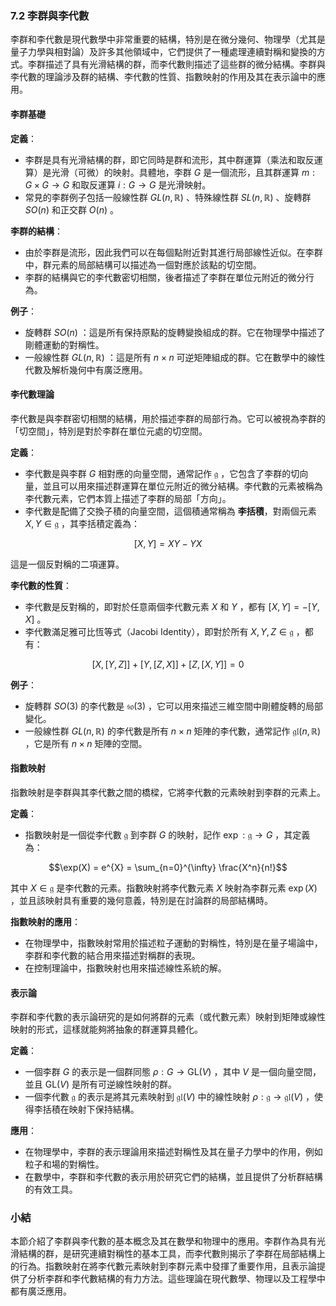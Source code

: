### 7.2 李群與李代數

李群和李代數是現代數學中非常重要的結構，特別是在微分幾何、物理學（尤其是量子力學與相對論）及許多其他領域中，它們提供了一種處理連續對稱和變換的方式。李群描述了具有光滑結構的群，而李代數則描述了這些群的微分結構。李群與李代數的理論涉及群的結構、李代數的性質、指數映射的作用及其在表示論中的應用。

#### 李群基礎

**定義**：
- 李群是具有光滑結構的群，即它同時是群和流形，其中群運算（乘法和取反運算）是光滑（可微）的映射。具體地，李群  $`G`$  是一個流形，且其群運算  $`m: G \times G \to G`$  和取反運算  $`i: G \to G`$  是光滑映射。
- 常見的李群例子包括一般線性群  $`GL(n, \mathbb{R})`$ 、特殊線性群  $`SL(n, \mathbb{R})`$ 、旋轉群  $`SO(n)`$  和正交群  $`O(n)`$ 。

**李群的結構**：
- 由於李群是流形，因此我們可以在每個點附近對其進行局部線性近似。在李群中，群元素的局部結構可以描述為一個對應於該點的切空間。
- 李群的結構與它的李代數密切相關，後者描述了李群在單位元附近的微分行為。

**例子**：
- 旋轉群  $`SO(n)`$ ：這是所有保持原點的旋轉變換組成的群。它在物理學中描述了剛體運動的對稱性。
- 一般線性群  $`GL(n, \mathbb{R})`$ ：這是所有  $`n \times n`$  可逆矩陣組成的群。它在數學中的線性代數及解析幾何中有廣泛應用。

#### 李代數理論

李代數是與李群密切相關的結構，用於描述李群的局部行為。它可以被視為李群的「切空間」，特別是對於李群在單位元處的切空間。

**定義**：
- 李代數是與李群  $`G`$  相對應的向量空間，通常記作  $`\mathfrak{g}`$ ，它包含了李群的切向量，並且可以用來描述群運算在單位元附近的微分結構。李代數的元素被稱為李代數元素，它們本質上描述了李群的局部「方向」。
- 李代數是配備了交換子積的向量空間，這個積通常稱為 **李括積**，對兩個元素  $`X, Y \in \mathfrak{g}`$ ，其李括積定義為：
  
```math
[X, Y] = XY - YX
```

  這是一個反對稱的二項運算。

**李代數的性質**：
- 李代數是反對稱的，即對於任意兩個李代數元素  $`X`$  和  $`Y`$ ，都有  $`[X, Y] = -[Y, X]`$ 。
- 李代數滿足雅可比恆等式（Jacobi Identity），即對於所有  $`X, Y, Z \in \mathfrak{g}`$ ，都有：
  
```math
[X, [Y, Z]] + [Y, [Z, X]] + [Z, [X, Y]] = 0
```


**例子**：
- 旋轉群  $`SO(3)`$  的李代數是  $`\mathfrak{so}(3)`$ ，它可以用來描述三維空間中剛體旋轉的局部變化。
- 一般線性群  $`GL(n, \mathbb{R})`$  的李代數是所有  $`n \times n`$  矩陣的李代數，通常記作  $`\mathfrak{gl}(n, \mathbb{R})`$ ，它是所有  $`n \times n`$  矩陣的空間。

#### 指數映射

指數映射是李群與其李代數之間的橋樑，它將李代數的元素映射到李群的元素上。

**定義**：
- 指數映射是一個從李代數  $`\mathfrak{g}`$  到李群  $`G`$  的映射，記作  $`\exp: \mathfrak{g} \to G`$ ，其定義為：
  
```math
\exp(X) = e^{X} = \sum_{n=0}^{\infty} \frac{X^n}{n!}
```

  其中  $`X \in \mathfrak{g}`$  是李代數的元素。指數映射將李代數元素  $`X`$  映射為李群元素  $`\exp(X)`$ ，並且該映射具有重要的幾何意義，特別是在討論群的局部結構時。

**指數映射的應用**：
- 在物理學中，指數映射常用於描述粒子運動的對稱性，特別是在量子場論中，李群和李代數的結合用來描述對稱群的表現。
- 在控制理論中，指數映射也用來描述線性系統的解。

#### 表示論

李群和李代數的表示論研究的是如何將群的元素（或代數元素）映射到矩陣或線性映射的形式，這樣就能夠將抽象的群運算具體化。

**定義**：
- 一個李群  $`G`$  的表示是一個群同態  $`\rho: G \to \text{GL}(V)`$ ，其中  $`V`$  是一個向量空間，並且  $`\text{GL}(V)`$  是所有可逆線性映射的群。
- 一個李代數  $`\mathfrak{g}`$  的表示是將其元素映射到  $`\mathfrak{gl}(V)`$  中的線性映射  $`\rho: \mathfrak{g} \to \mathfrak{gl}(V)`$ ，使得李括積在映射下保持結構。

**應用**：
- 在物理學中，李群的表示理論用來描述對稱性及其在量子力學中的作用，例如粒子和場的對稱性。
- 在數學中，李群和李代數的表示用於研究它們的結構，並且提供了分析群結構的有效工具。

### 小結

本節介紹了李群與李代數的基本概念及其在數學和物理中的應用。李群作為具有光滑結構的群，是研究連續對稱性的基本工具，而李代數則揭示了李群在局部結構上的行為。指數映射在將李代數元素映射到李群元素中發揮了重要作用，且表示論提供了分析李群和李代數結構的有力方法。這些理論在現代數學、物理以及工程學中都有廣泛應用。
